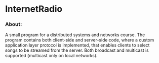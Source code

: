 # InternetRadio

### About:
A small program for a distributed systems and networks course. The program contains both client-side and server-side code, 
where a custom application layer protocol is implemented, that enables clients to select songs to be streamed from the server.
Both broadcast and multicast is supported (multicast only on local networks).
